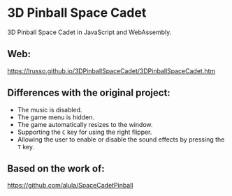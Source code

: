 # 3D Pinball Space Cadet

3D Pinball Space Cadet in JavaScript and WebAssembly.

## Web:

https://lrusso.github.io/3DPinballSpaceCadet/3DPinballSpaceCadet.htm

## Differences with the original project:

- The music is disabled.
- The game menu is hidden.
- The game automatically resizes to the window.
- Supporting the ```C``` key for using the right flipper.
- Allowing the user to enable or disable the sound effects by pressing the ```T``` key.

## Based on the work of:

https://github.com/alula/SpaceCadetPinball
